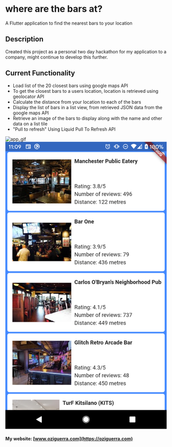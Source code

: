 # where are the bars at?

A Flutter application to find the nearest bars to your location

## Description

Created this project as a personal two day hackathon for my application to a company, might continue to develop this further.

## Current Functionality

- Load list of the 20 closest bars using google maps API
- To get the closest bars to a users location, location is retrieved using geolocator API
- Calculate the distance from your location to each of the bars
- Display the list of bars in a list view, from retrieved JSON data from the google maps API
- Retrieve an image of the bars to display along with the name and other data on a list tile
- "Pull to refresh" Using Liquid Pull To Refresh API

![app_gif](betterpulltorefresh.gif)
![app_screenshot](Screenshot_app.png)

#### My website: [www.oziguerra.com](https://oziguerra.com)

